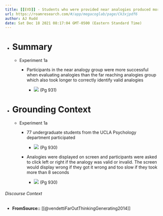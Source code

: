 ```yaml
---
title: [[EVD]] - Students who were provided near analogies produced more accurate analogical solutions than students provided far reaching analogies - [[@vendettiFarOutThinkingGenerating2014]]
url: https://roamresearch.com/#/app/megacoglab/page/Ck3xjpdf6
author: AJ Rudd
date: Sat Dec 18 2021 08:17:04 GMT-0500 (Eastern Standard Time)
---
```


- # Summary

    - Experiment 1a

        - Participants in the near analogy group were more successful when evaluating analogies than the far reaching analogies group which also took longer to correctly identify valid analogies

            - ![](https://firebasestorage.googleapis.com/v0/b/firescript-577a2.appspot.com/o/imgs%2Fapp%2Fmegacoglab%2Fa2n8AVP-BE.png?alt=media&token=2838302f-1af5-4a11-857b-bc2915d3e9a2) (Pg 931)
- # Grounding Context

    - Experiment 1a

        - 77 undergraduate students from the UCLA Psychology department participated

            - ![](https://firebasestorage.googleapis.com/v0/b/firescript-577a2.appspot.com/o/imgs%2Fapp%2Fmegacoglab%2FPts0Q8pJv9.png?alt=media&token=17ddbf54-250f-4c29-87aa-5b8b022dc265) (Pg 930)

        - Analogies were displayed on screen and participants were asked to click left or right if the analogy was valid or invalid. The screen would display wrong if they got it wrong and too slow if they took more than 8 seconds

            - ![](https://firebasestorage.googleapis.com/v0/b/firescript-577a2.appspot.com/o/imgs%2Fapp%2Fmegacoglab%2FIQxNi3vgWU.png?alt=media&token=f89dc918-5306-48ff-b034-300551959855) (Pg 930)

###### Discourse Context

- **FromSource::** [[@vendettiFarOutThinkingGenerating2014]]
